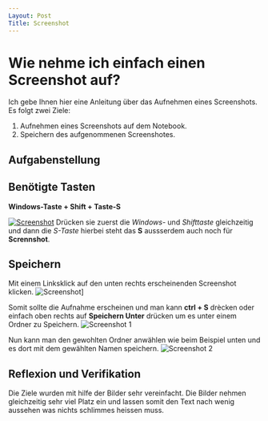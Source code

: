 ```yaml
---
Layout: Post
Title: Screenshot
---
```


# Wie nehme ich einfach einen Screenshot auf?

Ich gebe Ihnen hier eine Anleitung über das Aufnehmen eines Screenshots. Es folgt zwei Ziele:

1. Aufnehmen eines Screenshots auf dem Notebook.
2. Speichern des aufgenommenen Screenshotes.

## Aufgabenstellung

## Benötigte Tasten

**Windows-Taste + Shift + Taste-S**

[![Screenshot](https://www.keyanalyzer.com/wp-content/uploads/2019/11/Windows-key-shift-S.png)](https://www.youtube.com/watch?v=dQw4w9WgXcQ)
Drücken sie zuerst die *Windows-* und *Shifttaste* gleichzeitig und dann die *S-Taste* hierbei steht das **S** aussserdem auch noch für **Scrennshot**.

## Speichern

Mit einem Linksklick auf den unten rechts erscheinenden Screenshot klicken.
![Screenshot](https://i2.wp.com/www.nextofwindows.com/wp-content/uploads/2017/03/win-shift-s-notification.png)]

Somit sollte die Aufnahme erscheinen und man kann **ctrl + S** drècken oder einfach oben rechts auf **Speichern Unter** drücken um es unter einem Ordner zu Speichern.
![Screenshot 1](https://i.imgur.com/2KmSET0.png)

Nun kann man den gewohlten Ordner anwählen wie beim Beispiel unten und es dort mit dem gewählten Namen speichern.
![Screenshot 2](https://i.imgur.com/5M3YdkE.png)

## Reflexion und Verifikation

Die Ziele wurden mit hilfe der Bilder sehr vereinfacht. Die Bilder nehmen gleichzeitig sehr viel Platz ein und lassen somit den Text nach wenig aussehen was nichts schlimmes heissen muss.
